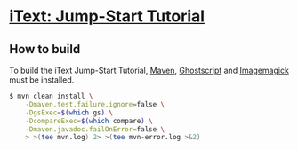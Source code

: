 # [iText: Jump-Start Tutorial](https://kb.itextpdf.com/home/it7kb/ebooks/itext-jump-start-tutorial-for-java) #

## How to build ##

To build the iText Jump-Start Tutorial, [Maven][1], 
[Ghostscript][2] and [Imagemagick][3] must be installed.

```bash
$ mvn clean install \
    -Dmaven.test.failure.ignore=false \
    -DgsExec=$(which gs) \
    -DcompareExec=$(which compare) \
    -Dmaven.javadoc.failOnError=false \
    > >(tee mvn.log) 2> >(tee mvn-error.log >&2)
```

[1]: http://maven.apache.org/
[2]: http://www.ghostscript.com/
[3]: http://www.imagemagick.org/
